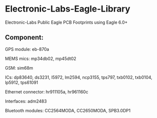 # Electronic-Labs-Eagle-Library
<p>Electronic-Labs Public Eagle PCB Footprints using Eagle 6.0+</p>

## Component:
<p>GPS module: eb-870a</p>
<p>MEMS mics: mp34db02, mp45dt02</p>
<p>GSM: sim68m</p>
<p>ICs: dp83640, ds3231, l5972, lm2594, ncp3155, tps797, txb0102, txb0104, lp5912, tps61091</p>
<p>Ethernet connector: hr911105a, hr961160c</p>
<p>Interfaces: adm2483</p>
<p>Bluetooth modules: CC2564MODA, CC2650MODA, SPB3.0DP1</p>

